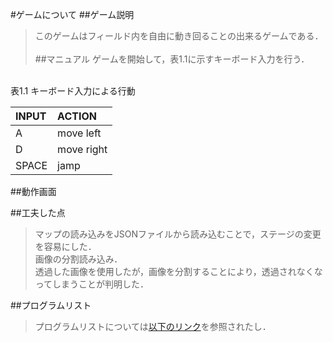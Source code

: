 #ゲームについて
##ゲーム説明
>このゲームはフィールド内を自由に動き回ることの出来るゲームである．
<br><br>
##マニュアル
>ゲームを開始して，表1.1に示すキーボード入力を行う．

<br>
表1.1 キーボード入力による行動

| INPUT |   ACTION  |
|:---|:---|
|A|move left| 
|D|move right|
|SPACE|jamp|

##動作画面

##工夫した点
>マップの読み込みをJSONファイルから読み込むことで，ステージの変更を容易にした．<br>
>画像の分割読み込み．<br>
>透過した画像を使用したが，画像を分割することにより，透過されなくなってしまうことが判明した．<br>

##プログラムリスト
>プログラムリストについては[以下のリンク](https://github.com/waribashi624/2dprocessing/tree/issue1/sketch_151215a)を参照されたし．

